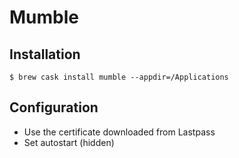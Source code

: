 # Mumble

## Installation

```
$ brew cask install mumble --appdir=/Applications
```

## Configuration

* Use the certificate downloaded from Lastpass
* Set autostart (hidden)
